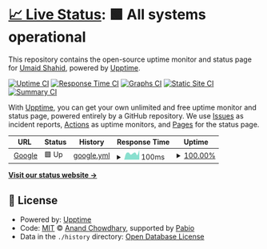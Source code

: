 # [📈 Live Status](https://umaidshahid.github.io/upptime): <!--live status--> **🟩 All systems operational**

This repository contains the open-source uptime monitor and status page for [Umaid Shahid](https://umaidshahid.github.io/upptime), powered by [Upptime](https://github.com/upptime/upptime).

[![Uptime CI](https://github.com/umaidshahid/upptime/workflows/Uptime%20CI/badge.svg)](https://github.com/umaidshahid/upptime/actions?query=workflow%3A%22Uptime+CI%22)
[![Response Time CI](https://github.com/umaidshahid/upptime/workflows/Response%20Time%20CI/badge.svg)](https://github.com/umaidshahid/upptime/actions?query=workflow%3A%22Response+Time+CI%22)
[![Graphs CI](https://github.com/umaidshahid/upptime/workflows/Graphs%20CI/badge.svg)](https://github.com/umaidshahid/upptime/actions?query=workflow%3A%22Graphs+CI%22)
[![Static Site CI](https://github.com/umaidshahid/upptime/workflows/Static%20Site%20CI/badge.svg)](https://github.com/umaidshahid/upptime/actions?query=workflow%3A%22Static+Site+CI%22)
[![Summary CI](https://github.com/umaidshahid/upptime/workflows/Summary%20CI/badge.svg)](https://github.com/umaidshahid/upptime/actions?query=workflow%3A%22Summary+CI%22)

With [Upptime](https://upptime.js.org), you can get your own unlimited and free uptime monitor and status page, powered entirely by a GitHub repository. We use [Issues](https://github.com/umaidshahid/upptime/issues) as incident reports, [Actions](https://github.com/umaidshahid/upptime/actions) as uptime monitors, and [Pages](https://umaidshahid.github.io/upptime) for the status page.

<!--start: status pages-->
<!-- This summary is generated by Upptime (https://github.com/upptime/upptime) -->
<!-- Do not edit this manually, your changes will be overwritten -->
<!-- prettier-ignore -->
| URL | Status | History | Response Time | Uptime |
| --- | ------ | ------- | ------------- | ------ |
| <img alt="" src="https://icons.duckduckgo.com/ip3/www.google.com.ico" height="13"> [Google](https://www.google.com) | 🟩 Up | [google.yml](https://github.com/umaidshahid/upptime/commits/HEAD/history/google.yml) | <details><summary><img alt="Response time graph" src="./graphs/google/response-time-week.png" height="20"> 100ms</summary><br><a href="https://umaidshahid.github.io/upptime/history/google"><img alt="Response time 95" src="https://img.shields.io/endpoint?url=https%3A%2F%2Fraw.githubusercontent.com%2Fumaidshahid%2Fupptime%2FHEAD%2Fapi%2Fgoogle%2Fresponse-time.json"></a><br><a href="https://umaidshahid.github.io/upptime/history/google"><img alt="24-hour response time 85" src="https://img.shields.io/endpoint?url=https%3A%2F%2Fraw.githubusercontent.com%2Fumaidshahid%2Fupptime%2FHEAD%2Fapi%2Fgoogle%2Fresponse-time-day.json"></a><br><a href="https://umaidshahid.github.io/upptime/history/google"><img alt="7-day response time 100" src="https://img.shields.io/endpoint?url=https%3A%2F%2Fraw.githubusercontent.com%2Fumaidshahid%2Fupptime%2FHEAD%2Fapi%2Fgoogle%2Fresponse-time-week.json"></a><br><a href="https://umaidshahid.github.io/upptime/history/google"><img alt="30-day response time 100" src="https://img.shields.io/endpoint?url=https%3A%2F%2Fraw.githubusercontent.com%2Fumaidshahid%2Fupptime%2FHEAD%2Fapi%2Fgoogle%2Fresponse-time-month.json"></a><br><a href="https://umaidshahid.github.io/upptime/history/google"><img alt="1-year response time 95" src="https://img.shields.io/endpoint?url=https%3A%2F%2Fraw.githubusercontent.com%2Fumaidshahid%2Fupptime%2FHEAD%2Fapi%2Fgoogle%2Fresponse-time-year.json"></a></details> | <details><summary><a href="https://umaidshahid.github.io/upptime/history/google">100.00%</a></summary><a href="https://umaidshahid.github.io/upptime/history/google"><img alt="All-time uptime 100.00%" src="https://img.shields.io/endpoint?url=https%3A%2F%2Fraw.githubusercontent.com%2Fumaidshahid%2Fupptime%2FHEAD%2Fapi%2Fgoogle%2Fuptime.json"></a><br><a href="https://umaidshahid.github.io/upptime/history/google"><img alt="24-hour uptime 100.00%" src="https://img.shields.io/endpoint?url=https%3A%2F%2Fraw.githubusercontent.com%2Fumaidshahid%2Fupptime%2FHEAD%2Fapi%2Fgoogle%2Fuptime-day.json"></a><br><a href="https://umaidshahid.github.io/upptime/history/google"><img alt="7-day uptime 100.00%" src="https://img.shields.io/endpoint?url=https%3A%2F%2Fraw.githubusercontent.com%2Fumaidshahid%2Fupptime%2FHEAD%2Fapi%2Fgoogle%2Fuptime-week.json"></a><br><a href="https://umaidshahid.github.io/upptime/history/google"><img alt="30-day uptime 100.00%" src="https://img.shields.io/endpoint?url=https%3A%2F%2Fraw.githubusercontent.com%2Fumaidshahid%2Fupptime%2FHEAD%2Fapi%2Fgoogle%2Fuptime-month.json"></a><br><a href="https://umaidshahid.github.io/upptime/history/google"><img alt="1-year uptime 100.00%" src="https://img.shields.io/endpoint?url=https%3A%2F%2Fraw.githubusercontent.com%2Fumaidshahid%2Fupptime%2FHEAD%2Fapi%2Fgoogle%2Fuptime-year.json"></a></details>

<!--end: status pages-->

[**Visit our status website →**](https://umaidshahid.github.io/upptime)

## 📄 License

- Powered by: [Upptime](https://github.com/upptime/upptime)
- Code: [MIT](./LICENSE) © [Anand Chowdhary](https://anandchowdhary.com), supported by [Pabio](https://pabio.com)
- Data in the `./history` directory: [Open Database License](https://opendatacommons.org/licenses/odbl/1-0/)
